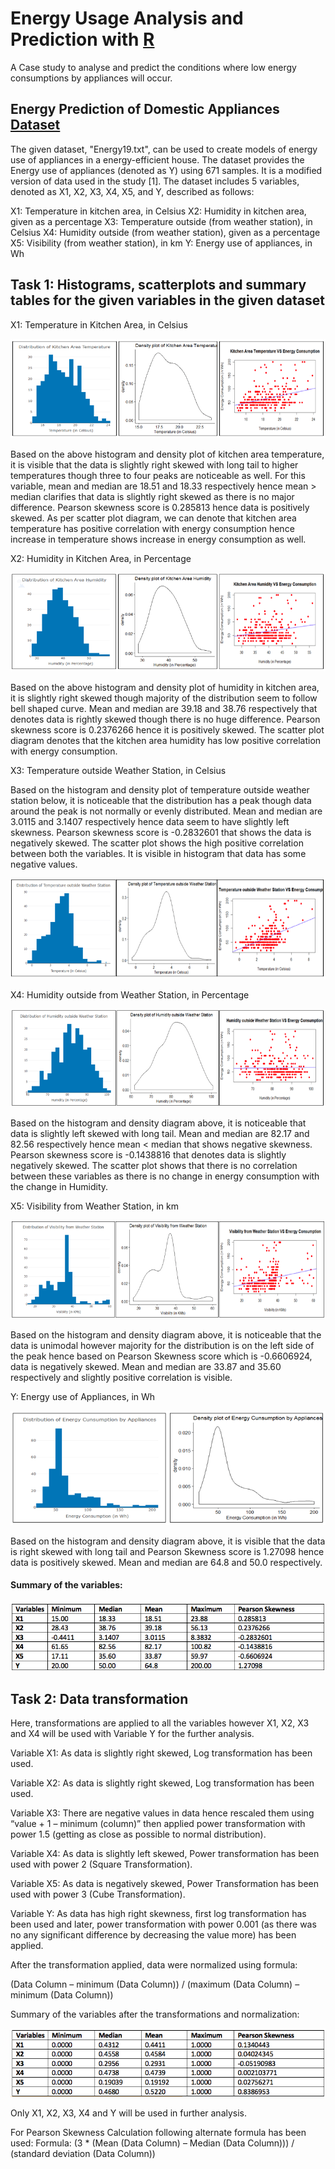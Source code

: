# Energy Usage Analysis and Prediction with [R](/Program/Program.R)
A Case study to analyse and predict the conditions where low energy consumptions by appliances will occur.

## Energy Prediction of Domestic Appliances [Dataset](/Data/) 
The given dataset, "Energy19.txt", can be used to create models of energy use of appliances in a energy-efficient house. The dataset provides the Energy use of appliances (denoted as Y) using 671 samples. It is a modified version of data used in the study [1]. The dataset includes 5 variables, denoted as X1, X2, X3, X4, X5, and Y, described as follows:

X1: Temperature in kitchen area, in Celsius
X2: Humidity in kitchen area, given as a percentage
X3: Temperature outside (from weather station), in Celsius
X4: Humidity outside (from weather station), given as a percentage
X5: Visibility (from weather station), in km
Y: Energy use of appliances, in Wh

## Task 1: Histograms, scatterplots and summary tables for the given variables in the given dataset

X1: Temperature in Kitchen Area, in Celsius

![Graph-1](/Images/T1X1.png)

Based on the above histogram and density plot of kitchen area temperature, it is visible that the data is slightly right skewed with long tail to higher temperatures though three to four peaks are noticeable as well. For this variable, mean and median are 18.51 and 18.33 respectively hence mean > median clarifies that data is slightly right skewed as there is no major difference. Pearson skewness score is 0.285813 hence data is positively skewed. As per scatter plot diagram, we can denote that kitchen area temperature has positive correlation with energy consumption hence increase in temperature shows increase in energy consumption as well.

X2: Humidity in Kitchen Area, in Percentage

![Graph-2](/Images/T1X2.png)

Based on the above histogram and density plot of humidity in kitchen area, it is slightly right skewed though majority of the distribution seem to follow bell shaped curve. Mean and median are 39.18 and 38.76 respectively that denotes data is rightly skewed though there is no huge difference. Pearson skewness score is 0.2376266 hence it is positively skewed. The scatter plot diagram denotes that the kitchen area humidity has low positive correlation with energy consumption.

X3: Temperature outside Weather Station, in Celsius

Based on the histogram and density plot of temperature outside weather station below, it is noticeable that the distribution has a peak though data around the peak is not normally or evenly distributed. Mean and median are 3.0115 and 3.1407 respectively hence data seem to have slightly left skewness. Pearson skewness score is -0.2832601 that shows the data is negatively skewed. The scatter plot shows the high positive correlation between both the variables. It is visible in histogram that data has some negative values.

![Graph-3](/Images/T1X3.png)

X4: Humidity outside from Weather Station, in Percentage

![Graph-4](/Images/T1X4.png)

Based on the histogram and density diagram above, it is noticeable that data is slightly left skewed with long tail. Mean and median are 82.17 and 82.56 respectively hence mean < median that shows negative skewness. Pearson skewness score is -0.1438816 that denotes data is slightly negatively skewed. The scatter plot shows that there is no correlation between these variables as there is no change in energy consumption with the change in Humidity.

X5: Visibility from Weather Station, in km

![Graph-5](/Images/T1X5.png)

Based on the histogram and density diagram above, it is noticeable that the data is unimodal however majority for the distribution is on the left side of the peak hence based on Pearson Skewness score which is -0.6606924, data is negatively skewed. Mean and median are 33.87 and 35.60 respectively and slightly positive correlation is visible.

Y: Energy use of Appliances, in Wh

![Graph-6](/Images/T1Y.png)

Based on the histogram and density diagram above, it is visible that the data is right skewed with long tail and Pearson Skewness score is 1.27098 hence data is positively skewed. Mean and median are 64.8 and 50.0 respectively.

#### Summary of the variables:

![Graph-7](/Images/T1Summ.png)


## Task 2: Data transformation

Here, transformations are applied to all the variables however X1, X2, X3 and X4 will be used with Variable Y for the further analysis.

Variable X1: As data is slightly right skewed, Log transformation has been used.

Variable X2: As data is slightly right skewed, Log transformation has been used.

Variable X3: There are negative values in data hence rescaled them using “value + 1 – minimum (column)” then applied power transformation with power 1.5 (getting as close as possible to normal distribution).

Variable X4: As data is slightly left skewed, Power transformation has been used with power 2 (Square Transformation).

Variable X5: As data is negatively skewed, Power Transformation has been used with power 3 (Cube Transformation).

Variable Y: As data has high right skewness, first log transformation has been used and later, power transformation with power 0.001 (as there was no any significant difference by decreasing the value more) has been applied.

After the transformation applied, data were normalized using formula:

(Data Column – minimum (Data Column)) / (maximum (Data Column) – minimum (Data Column))

Summary of the variables after the transformations and normalization:

![Graph-8](/Images/T2Summ.png)

Only X1, X2, X3, X4 and Y will be used in further analysis.

For Pearson Skewness Calculation following alternate formula has been used:
Formula: (3 * (Mean (Data Column) – Median (Data Column))) / (standard deviation (Data Column))



